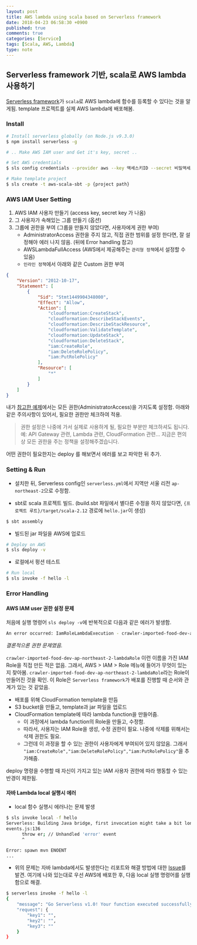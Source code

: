 ```yaml
---
layout: post
title: AWS lambda using scala based on Serverless framework
date: 2018-04-23 06:58:30 +0900
published: true
comments: true
categories: [Service]
tags: [Scala, AWS, Lambda]
type: note
---
```


## Serverless framework 기반, scala로 AWS lambda 사용하기

[Serverless framework](https://serverless.com/)가 `scala`로 AWS lambda에 함수를 등록할 수 있다는 것을 알게됨.
template 프로젝트를 실제 AWS lambda에 배포해봄.

### Install
```sh
# Install serverless globally (on Node.js v9.3.0)
$ npm install serverless -g

# .. Make AWS IAM user and Get it's key, secret ..

# Set AWS credentials
$ sls config credentials --provider aws --key 액세스키ID --secret 비밀액세스키

# Make template project
$ sls create -t aws-scala-sbt -p {project path}
```

### AWS IAM User Setting
1. AWS IAM 사용자 만들기 (access key, secret key 가 나옴)
1. 그 사용자가 속해있는 그룹 만들기 (옵션)
1. 그룹에 권한을 부여 (그룹을 만들지 않았다면, 사용자에게 권한 부여)
    + AdministratorAccess 권한을 주지 않고, 직접 권한 범위를 설정 한다면, 잘 설정해야 에러 나지 않음. (뒤에 Error handling 참고)
	+ AWSLambdaFullAccess (AWS에서 제공해주는 `관리형 정책`에서 설정할 수 있음)
	+ `인라인 정책`에서 아래와 같은 Custom 권한 부여 
```json
{
    "Version": "2012-10-17",
    "Statement": [
        {
            "Sid": "Stmt1449904348000",
            "Effect": "Allow",
            "Action": [
                "cloudformation:CreateStack",
                "cloudformation:DescribeStackEvents",
                "cloudformation:DescribeStackResource",
                "cloudformation:ValidateTemplate",
                "cloudformation:UpdateStack",
                "cloudformation:DeleteStack",
                "iam:CreateRole",
                "iam:DeleteRolePolicy",
                "iam:PutRolePolicy"
            ],
            "Resource": [
                "*"
            ]
        }
    ]
}
```

내가 [참고한 예제](https://velopert.com/3549)에서는 모든 권한(AdministratorAccess)을 가지도록 설정함.
아래와 같은 주의사항이 있어서, 필요한 권한만 체크하여 적용.
> 권한 설정은 나중에 가서 실제로 사용하게 될, 필요한 부분만 체크하셔도 됩니다. 예: API Gateway 관련, Lambda 관련, CloudFormation 관련… 지금은 편의상 모든 권한을 주는 정책을 설정해주겠습니다. 

어떤 권한이 필요한지는 deploy 를 해보면서 에러를 보고 파악한 뒤 추가. 

### Setting & Run
- 설치한 뒤, Serverless config인 `serverless.yml`에서 지역만 서울 리전 `ap-northeast-2`으로 수정함.

- sbt로 scala 프로젝트 빌드. 
(build.sbt 파일에서 별다른 수정을 하지 않았다면, 
`{프로젝트 루트}/target/scala-2.12` 경로에 `hello.jar`이 생성)
```sh
$ sbt assembly
```

- 빌드된 jar 파일을 AWS에 업로드 
```sh
# Deploy on AWS
$ sls deploy -v
```

- 로컬에서 펑션 테스트
```sh
# Run local
$ sls invoke -f hello -l
```

### Error Handling
#### AWS IAM user 권한 설정 문제

처음에 실행 명령어 `sls deploy -v`에 반복적으로 다음과 같은 에러가 발생함.
```sh
An error occurred: IamRoleLambdaExecution - crawler-imported-food-dev-ap-northeast-2-lambdaRole already exists.
```

*결론적으론 권한 문제였음.*

`crawler-imported-food-dev-ap-northeast-2-lambdaRole` 이런 이름을 가진 IAM Role을 직접 만든 적은 없음.
그래서, AWS > IAM > Role 메뉴에 들어가 무엇이 있는지 찾아봄.
`crawler-imported-food-dev-ap-northeast-2-lambdaRole`라는 Role이 만들어진 것을 확인.
이 Role은 `Serverless framework`가 배포를 진행할 때 순서와 관계가 있는 것 같았음.
- 배포를 위해 CloudFormation template을 만듬
- S3 bucket을 만들고, template과 jar 파일을 업로드
- CloudFormation template에 따라 lambda function을 만들어줌. 
    + 이 과정에서 lambda function의 Role을 만들고, 수정함.
    + 따라서, 사용자는 IAM Role을 생성, 수정 권한이 필요. 나중에 삭제를 위해서는 삭제 권한도 필요.
    + 그런데 이 과정을 할 수 있는 권한이 사용자에게 부여되어 있지 않았음. 
    그래서 `"iam:CreateRole","iam:DeleteRolePolicy","iam:PutRolePolicy"`을 추가해줌.

deploy 명령을 수행할 때 자신이 가지고 있는 IAM 사용자 권한에 따라 행동할 수 있는 반경이 제한됨.

#### 자바 Lambda local 실행시 에러
- local 함수 실행시 에러나는 문제 발생

```sh
$ sls invoke local -f hello
Serverless: Building Java bridge, first invocation might take a bit longer.
events.js:136
      throw er; // Unhandled 'error' event
      ^

Error: spawn mvn ENOENT
...
```

- 위의 문제는 자바 lambda에서도 발생한다는 리포트와 해결 방법에 대한 [Issue](https://github.com/serverless/serverless/issues/4789)를 발견.
여기에 나와 있는대로 우선 AWS에 배포한 후, 다음 local 실행 명령어를 실행함으로 해결.

```sh
$ serverless invoke -f hello -l
{
    "message": "Go Serverless v1.0! Your function executed successfully!",
    "request": {
        "key1": "",
        "key2": "",
        "key3": ""
    }
}
```